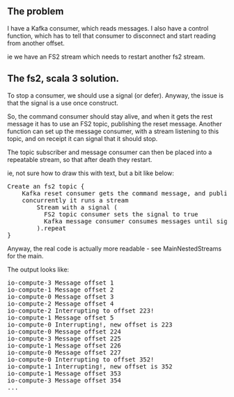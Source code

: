 ## The problem

I have a Kafka consumer, which reads messages.
I also have a control function, which has to tell that consumer to disconnect and start reading from another offset.

ie we have an FS2 stream which needs to restart another fs2 stream.

## The fs2, scala 3 solution.

To stop a consumer, we should use a signal (or defer).  Anyway, the issue is that the signal is a use once construct.

So, the command consumer should stay alive, and when it gets the rest message it has to use an FS2 topic, publishing the reset message.
Another function can set up the message consumer, with a stream listening to this topic, and on receipt it can signal that it should stop.

The topic subscriber and message consumer can then be placed into a repeatable stream, so that after death they restart.

ie, not sure how to draw this with text, but a bit like below:
<pre>
Create an fs2 topic {
    Kafka reset consumer gets the command message, and publishes to FS2 topic
    concurrently it runs a stream
        Stream with a signal (
          FS2 topic consumer sets the signal to true
          Kafka message consumer consumes messages until signalled to die
        ).repeat
}
</pre>
Anyway, the real code is actually more readable - see MainNestedStreams for the main.

The output looks like:
<pre>
io-compute-3 Message offset 1
io-compute-1 Message offset 2
io-compute-0 Message offset 3
io-compute-2 Message offset 4
io-compute-2 Interrupting to offset 223!
io-compute-1 Message offset 5
io-compute-0 Interrupting!, new offset is 223
io-compute-0 Message offset 224
io-compute-3 Message offset 225
io-compute-1 Message offset 226
io-compute-0 Message offset 227
io-compute-0 Interrupting to offset 352!
io-compute-1 Interrupting!, new offset is 352
io-compute-1 Message offset 353
io-compute-3 Message offset 354
...
</pre>